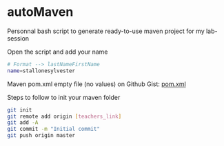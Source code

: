 # autoMaven
Personnal bash script to generate ready-to-use maven project for my lab-session

Open the script and add your name
```bash
# Format --> lastNameFirstName 
name=stallonesylvester
```

Maven pom.xml empty file (no values) on Github Gist:
[pom.xml](https://gist.githubusercontent.com/EAMehdi/d0174eedd3d70adcd64d1d3c4d2c7997/raw/ee17c595303463e70588e4b8b7a2d46e06f9512e/original_pom.xml)

Steps to follow to init your maven folder
```bash
git init
git remote add origin [teachers_link]
git add -A
git commit -m "Initial commit"
git push origin master
```
